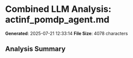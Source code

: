 # Combined LLM Analysis: actinf_pomdp_agent.md

**Generated**: 2025-07-21 12:33:14
**File Size**: 4078 characters

## Analysis Summary


